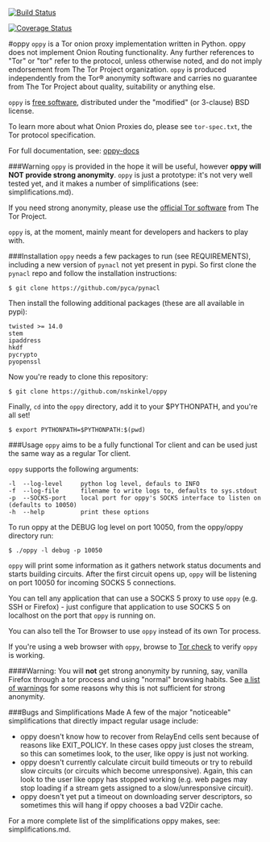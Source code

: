 [![Build Status](https://travis-ci.org/nskinkel/oppy.svg?branch=master)](https://travis-ci.org/nskinkel/oppy)

[![Coverage Status](https://coveralls.io/repos/nskinkel/oppy/badge.svg?branch=testing)](https://coveralls.io/r/nskinkel/oppy?branch=testing)

#oppy
`oppy` is a Tor onion proxy implementation written in Python. oppy does not 
implement Onion Routing functionality. Any further references to "Tor" or "tor"
refer to the protocol, unless otherwise noted, and do not imply endorsement
from The Tor Project organization. `oppy` is produced independently from the
Tor® anonymity software and carries no guarantee from The Tor Project about
quality, suitability or anything else.

`oppy` is [free software](https://fsf.org), distributed under the "modified"
(or 3-clause) BSD license.

To learn more about what Onion Proxies do, please see `tor-spec.txt`, the Tor
protocol specification.

For full documentation, see: [oppy-docs](https://nskinkel.github.com/oppy)


###Warning
`oppy` is provided in the hope it will be useful, however **oppy will NOT
provide strong anonymity**. `oppy` is just a prototype: it's not very well
tested yet, and it makes a number of simplifications (see: simplifications.md).

If you need strong anonymity, please use the
[official Tor software](https://www.torproject.org/download/download-easy.html)
from The Tor Project.

`oppy` is, at the moment, mainly meant for developers and hackers to play
with.


###Installation
`oppy` needs a few packages to run (see REQUIREMENTS), including a new version
of `pynacl` not yet present in pypi. So first clone the `pynacl` repo and
follow the installation instructions:

```
$ git clone https://github.com/pyca/pynacl
```

Then install the following additional packages (these are all available in
pypi):

```
twisted >= 14.0
stem
ipaddress
hkdf
pycrypto
pyopenssl
```

Now you're ready to clone this repository:

```
$ git clone https://github.com/nskinkel/oppy
```

Finally, `cd` into the `oppy` directory, add it to your $PYTHONPATH, and you're
all set!

```
$ export PYTHONPATH=$PYTHONPATH:$(pwd)
```

###Usage
`oppy` aims to be a fully functional Tor client and can be used just the
same way as a regular Tor client.

`oppy` supports the following arguments:

```
-l  --log-level     python log level, defauls to INFO
-f  --log-file      filename to write logs to, defaults to sys.stdout
-p  --SOCKS-port    local port for oppy's SOCKS interface to listen on (defaults to 10050)
-h  --help          print these options
```

To run oppy at the DEBUG log level on port 10050, from the oppy/oppy directory
run:

```
$ ./oppy -l debug -p 10050
```

`oppy` will print some information as it gathers network status documents and
starts building circuits. After the first circuit opens up, `oppy` will be
listening on port 10050 for incoming SOCKS 5 connections.

You can tell any application that can use a SOCKS 5 proxy to use `oppy` (e.g.
SSH or Firefox) - just configure that application to use SOCKS 5 on localhost
on the port that `oppy` is running on.

You can also tell the Tor Browser to use `oppy` instead of its own Tor process.

If you're using a web browser with `oppy`, browse to
[Tor check](https://check.torproject.org) to verify `oppy` is working.

####Warning:
You will **not** get strong anonymity by running, say, vanilla Firefox through
a tor process and using "normal" browsing habits. See [a list of warnings](https://www.torproject.org/download/download#warning) for some reasons why this
is not sufficient for strong anonymity.

###Bugs and Simplifications Made
A few of the major "noticeable" simplifications that directly impact regular
usage include:

- oppy doesn't know how to recover from RelayEnd cells sent because of
  reasons like EXIT_POLICY. In these cases oppy just closes the stream, so
  this can sometimes look, to the user, like oppy is just not working.
- oppy doesn't currently calculate circuit build timeouts or try to
  rebuild slow circuits (or circuits which become unresponsive). Again,
  this can look to the user like oppy has stopped working (e.g. web 
  pages may stop loading if a stream gets assigned to a slow/unresponsive
  circuit).
- oppy doesn't yet put a timeout on downloading server descriptors,
  so sometimes this will hang if oppy chooses a bad V2Dir cache.

For a more complete list of the simplifications oppy makes, see:
simplifications.md.
